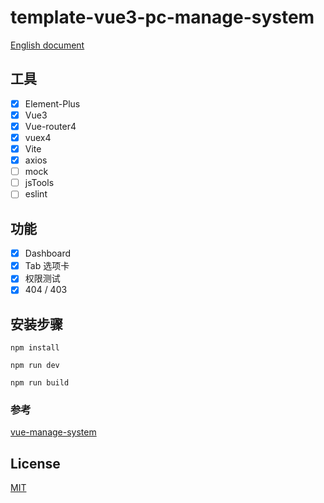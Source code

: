 # template-vue3-pc-manage-system

[English document](./README_EN.md)

## 工具

-   [x] Element-Plus
-   [x] Vue3
-   [x] Vue-router4
-   [x] vuex4
-   [x] Vite
-   [x] axios
-   [ ] mock
-   [ ] jsTools
-   [ ] eslint

## 功能

-   [x] Dashboard
-   [x] Tab 选项卡
-   [x] 权限测试
-   [x] 404 / 403

## 安装步骤

```    
npm install
```

```
npm run dev
```

```
npm run build
```

### 参考

[vue-manage-system](https://github.com/lin-xin/vue-manage-system.git)

## License

[MIT](https://github.com/lin-xin/vue-manage-system/blob/master/LICENSE)
